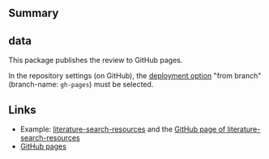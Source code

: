 ## Summary

## data

This package publishes the review to GitHub pages.

In the repository settings (on GitHub), the [deployment option](https://docs.github.com/en/pages/getting-started-with-github-pages/configuring-a-publishing-source-for-your-github-pages-site) "from branch" (branch-name: ``gh-pages``) must be selected.

## Links

- Example: [literature-search-resources](https://github.com/digital-work-lab/literature-search-resources) and the [GitHub page of literature-search-resources](https://digital-work-lab.github.io/literature-search-resources/)
- [GitHub pages](https://pages.github.com/)
